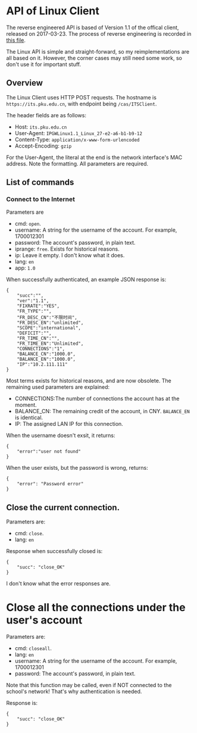 # API of Linux Client

The reverse engineered API is based of Version 1.1 of the offical client, released on 2017-03-23. The process of reverse engineering is recorded in [this file](miti.md).

The Linux API is simple and straight-forward, so my reimplementations are all based on it. However, the corner cases may still need some work, so don't use it for important stuff.

## Overview

The Linux Client uses HTTP POST requests. The hostname is `https://its.pku.edu.cn`, with endpoint being `/cas/ITSClient`.

The header fields are as follows:

- Host: `its.pku.edu.cn` 
- User-Agent: `IPGWLinux1.1_Linux_27-e2-a6-b1-b9-12` 
- Content-Type: `application/x-www-form-urlencoded`
- Accept-Encoding: `gzip`

For the User-Agent, the literal at the end is the network interface's MAC address. Note the formatting. All parameters are required.

## List of commands

### Connect to the Internet

Parameters are
- cmd: `open`.
- username: A string for the username of the account. For example, 1700012301 
- password: The account's password, in plain text.
- iprange: `free`. Exists for historical reasons.
- ip: Leave it empty. I don't know what it does.
- lang: `en`
- app: `1.0`

When successfully authenticated, an example JSON response is:
```
{
    "succ":"",
    "ver":"1.1",
    "FIXRATE":"YES",
    "FR_TYPE":"",
    "FR_DESC_CN":"不限时间",
    "FR_DESC_EN":"unlimited",
    "SCOPE":"international",
    "DEFICIT":"",
    "FR_TIME_CN":"",
    "FR_TIME_EN":"Unlimited",
    "CONNECTIONS":"1",
    "BALANCE_CN":"1000.0",
    "BALANCE_EN":"1000.0",
    "IP":"10.2.111.111"
}
```

Most terms exists for historical reasons, and are now obsolete. The remaining used parameters are explained:
- CONNECTIONS:The number of connections the account has at the moment.
- BALANCE_CN: The remaining credit of the account, in CNY. `BALANCE_EN` is identical.
- IP: The assigned LAN IP for this connection. 

When the username doesn't exsit, it returns:
```
{
    "error":"user not found"
}
```

When the user exists, but the password is wrong, returns:
```
{
    "error": "Password error"
}
```

## Close the current connection.

Parameters are:
- cmd: `close`.
- lang: `en`

Response when successfully closed is:
```
{
    "succ": "close_OK"
}
```

I don't know what the error responses are.

# Close all the connections under the user's account

Parameters are:
- cmd: `closeall`.
- lang: `en`
- username: A string for the username of the account. For example, 1700012301 
- password: The account's password, in plain text.

Note that this function may be called, even if NOT connected to the school's network! That's why authentication is needed.

Response is:
```
{
    "succ": "close_OK"
}
```
